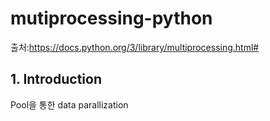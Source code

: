 # mutiprocessing-python


출처:https://docs.python.org/3/library/multiprocessing.html#


## 1. Introduction
Pool을 통한 data parallization
